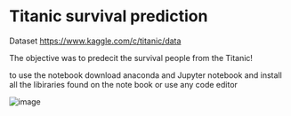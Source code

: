 # Titanic survival prediction

Dataset https://www.kaggle.com/c/titanic/data

The objective was to predecit the survival people from the Titanic!

to use the notebook download anaconda and Jupyter notebook and install all the libiraries found on the note book or use any code editor 


![image](https://user-images.githubusercontent.com/60258264/188280239-433a0431-316a-44ed-a4b8-e995c4bf182f.png)

